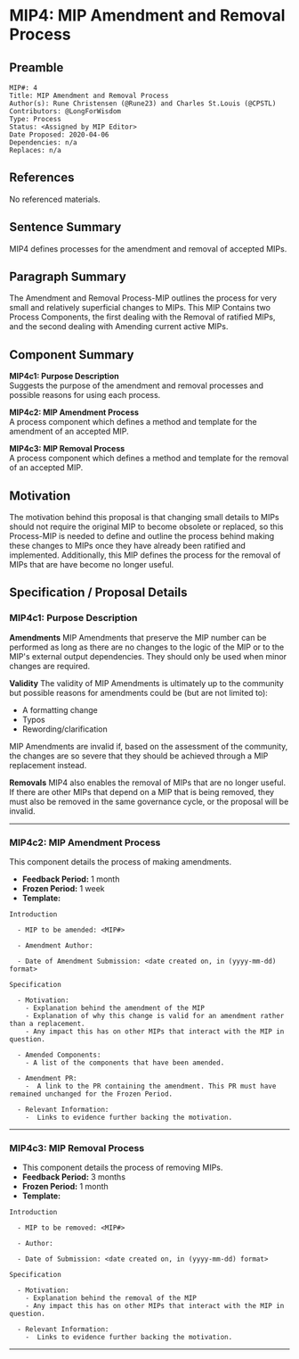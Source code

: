 # MIP4: MIP Amendment and Removal Process

## Preamble
```
MIP#: 4
Title: MIP Amendment and Removal Process
Author(s): Rune Christensen (@Rune23) and Charles St.Louis (@CPSTL)
Contributors: @LongForWisdom
Type: Process
Status: <Assigned by MIP Editor>
Date Proposed: 2020-04-06
Dependencies: n/a
Replaces: n/a
  ```

## References
No referenced materials.

## Sentence Summary

MIP4 defines processes for the amendment and removal of accepted MIPs.

## Paragraph Summary

The Amendment and Removal Process-MIP outlines the process for very small and relatively superficial changes to MIPs. This MIP Contains two Process Components, the first dealing with the Removal of ratified MIPs, and the second dealing with Amending current active MIPs.

## Component Summary

**MIP4c1: Purpose Description**  
Suggests the purpose of the amendment and removal processes and possible reasons for using each process.

**MIP4c2: MIP Amendment Process**  
A process component which defines a method and template for the amendment of an accepted MIP.

**MIP4c3: MIP Removal Process**  
A process component which defines a method and template for the removal of an accepted MIP.

## Motivation

The motivation behind this proposal is that changing small details to MIPs should not require the original MIP to become obsolete or replaced, so this Process-MIP is needed to define and outline the process behind making these changes to MIPs once they have already been ratified and implemented. Additionally, this MIP defines the process for the removal of MIPs that are have become no longer useful.
  

## Specification / Proposal Details

### MIP4c1: Purpose Description

**Amendments**
MIP Amendments that preserve the MIP number can be performed as long as there are no changes to the logic of the MIP or to the MIP's external output dependencies. They should only be used when minor changes are required. 

**Validity**
The validity of MIP Amendments is ultimately up to the community but possible reasons for amendments could be (but are not limited to): 
-  A formatting change
-  Typos
-  Rewording/clarification

MIP Amendments are invalid if, based on the assessment of the community, the changes are so severe that they should be achieved through a MIP replacement instead.

**Removals**
MIP4 also enables the removal of MIPs that are no longer useful. If there are other MIPs that depend on a MIP that is being removed, they must also be removed in the same governance cycle, or the proposal will be invalid.
    
---
### MIP4c2: MIP Amendment Process 

 This component details the process of making amendments.
- **Feedback Period:** 1 month
- **Frozen Period:** 1 week
- **Template:**

```
Introduction

  - MIP to be amended: <MIP#>

  - Amendment Author:

  - Date of Amendment Submission: <date created on, in (yyyy-mm-dd) format>

Specification
    
  - Motivation:
    - Explanation behind the amendment of the MIP
    - Explanation of why this change is valid for an amendment rather than a replacement.
    - Any impact this has on other MIPs that interact with the MIP in question. 

  - Amended Components:
    - A list of the components that have been amended.

  - Amendment PR:
    -  A link to the PR containing the amendment. This PR must have remained unchanged for the Frozen Period.

  - Relevant Information:
    -  Links to evidence further backing the motivation.
```
---
### MIP4c3: MIP Removal Process 


- This component details the process of removing MIPs. 
- **Feedback Period:** 3 months
- **Frozen Period:** 1 month
- **Template:**

```
Introduction

  - MIP to be removed: <MIP#>

  - Author:

  - Date of Submission: <date created on, in (yyyy-mm-dd) format>

Specification
    
  - Motivation:
    - Explanation behind the removal of the MIP
    - Any impact this has on other MIPs that interact with the MIP in question. 

  - Relevant Information:
	-  Links to evidence further backing the motivation.
```
---
